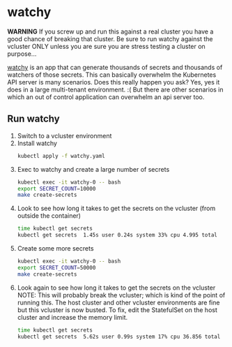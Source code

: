 # watchy

**WARNING** If you screw up and run this against a real cluster you have a good chance of breaking that cluster. Be sure to run watchy against the vcluster ONLY unless you are sure you are stress testing a cluster on purpose...

[watchy](https://github.com/evanfoster/watchy) is an app that can generate thousands of secrets and thousands of watchers of those secrets. This can basically overwhelm the Kubernetes API server is many scenarios. Does this really happen you ask? Yes, yes it does in a large multi-tenant environment. :( But there are other scenarios in which an out of control application can overwhelm an api server too.

## Run watchy

1. Switch to a vcluster environment
1. Install watchy
    ```sh
    kubectl apply -f watchy.yaml
    ```
1. Exec to watchy and create a large number of secrets
    ```sh
    kubectl exec -it watchy-0 -- bash
    export SECRET_COUNT=10000
    make create-secrets
    ```
1. Look to see how long it takes to get the secrets on the vcluster (from outside the container)
    ```sh
    time kubectl get secrets
    kubectl get secrets  1.45s user 0.24s system 33% cpu 4.995 total
    ```
1. Create some more secrets
    ```sh
    kubectl exec -it watchy-0 -- bash
    export SECRET_COUNT=50000
    make create-secrets
    ```
1. Look again to see how long it takes to get the secrets on the vcluster
   NOTE: This will probably break the vcluster; which is kind of the point of running this. The host cluster and other vcluster environments are fine but this vcluster is now busted. To fix, edit the StatefulSet on the host cluster and increase the memory limit.
    ```sh
    time kubectl get secrets
    kubectl get secrets  5.62s user 0.99s system 17% cpu 36.856 total
    ```
